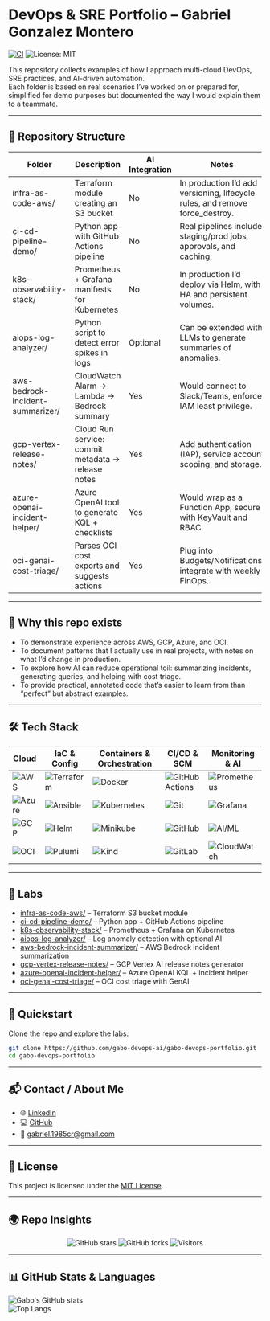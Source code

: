 # DevOps & SRE Portfolio – Gabriel Gonzalez Montero

[![CI](https://github.com/gabo-devops-ai/gabo-devops-portfolio/actions/workflows/ci.yml/badge.svg)](https://github.com/gabo-devops-ai/gabo-devops-portfolio/actions)
![License: MIT](https://img.shields.io/badge/License-MIT-green.svg)

This repository collects examples of how I approach multi-cloud DevOps, SRE practices, and AI-driven automation.  
Each folder is based on real scenarios I’ve worked on or prepared for, simplified for demo purposes but documented the way I would explain them to a teammate.

---

## 📂 Repository Structure

| Folder                          | Description                                  | AI Integration | Notes                                                                 |
|---------------------------------|----------------------------------------------|----------------|----------------------------------------------------------------------|
| infra-as-code-aws/              | Terraform module creating an S3 bucket       | No             | In production I’d add versioning, lifecycle rules, and remove force_destroy. |
| ci-cd-pipeline-demo/            | Python app with GitHub Actions pipeline      | No             | Real pipelines include staging/prod jobs, approvals, and caching.    |
| k8s-observability-stack/        | Prometheus + Grafana manifests for Kubernetes| No             | In production I’d deploy via Helm, with HA and persistent volumes.   |
| aiops-log-analyzer/             | Python script to detect error spikes in logs | Optional       | Can be extended with LLMs to generate summaries of anomalies.        |
| aws-bedrock-incident-summarizer/| CloudWatch Alarm → Lambda → Bedrock summary  | Yes            | Would connect to Slack/Teams, enforce IAM least privilege.           |
| gcp-vertex-release-notes/       | Cloud Run service: commit metadata → release notes | Yes        | Add authentication (IAP), service account scoping, and storage.     |
| azure-openai-incident-helper/   | Azure OpenAI tool to generate KQL + checklists| Yes           | Would wrap as a Function App, secure with KeyVault and RBAC.         |
| oci-genai-cost-triage/          | Parses OCI cost exports and suggests actions | Yes            | Plug into Budgets/Notifications, integrate with weekly FinOps.       |

---

## 🎯 Why this repo exists

- To demonstrate experience across AWS, GCP, Azure, and OCI.  
- To document patterns that I actually use in real projects, with notes on what I’d change in production.  
- To explore how AI can reduce operational toil: summarizing incidents, generating queries, and helping with cost triage.  
- To provide practical, annotated code that’s easier to learn from than “perfect” but abstract examples.  

---

## 🛠️ Tech Stack

| Cloud | IaC & Config | Containers & Orchestration | CI/CD & SCM | Monitoring & AI |
|-------|--------------|-----------------------------|--------------|-----------------|
| ![AWS](https://img.shields.io/badge/AWS-232F3E?style=for-the-badge&logo=amazon-aws&logoColor=white) | ![Terraform](https://img.shields.io/badge/Terraform-7B42BC?style=for-the-badge&logo=terraform&logoColor=white) | ![Docker](https://img.shields.io/badge/Docker-2496ED?style=for-the-badge&logo=docker&logoColor=white) | ![GitHub Actions](https://img.shields.io/badge/GitHub_Actions-2088FF?style=for-the-badge&logo=github-actions&logoColor=white) | ![Prometheus](https://img.shields.io/badge/Prometheus-E6522C?style=for-the-badge&logo=prometheus&logoColor=white) |
| ![Azure](https://img.shields.io/badge/Azure-0078D4?style=for-the-badge&logo=microsoft-azure&logoColor=white) | ![Ansible](https://img.shields.io/badge/Ansible-EE0000?style=for-the-badge&logo=ansible&logoColor=white) | ![Kubernetes](https://img.shields.io/badge/Kubernetes-326CE5?style=for-the-badge&logo=kubernetes&logoColor=white) | ![Git](https://img.shields.io/badge/Git-F05032?style=for-the-badge&logo=git&logoColor=white) | ![Grafana](https://img.shields.io/badge/Grafana-F46800?style=for-the-badge&logo=grafana&logoColor=white) |
| ![GCP](https://img.shields.io/badge/GCP-4285F4?style=for-the-badge&logo=google-cloud&logoColor=white) | ![Helm](https://img.shields.io/badge/Helm-0F1689?style=for-the-badge&logo=helm&logoColor=white) | ![Minikube](https://img.shields.io/badge/Minikube-00ADD8?style=for-the-badge&logo=kubernetes&logoColor=white) | ![GitHub](https://img.shields.io/badge/GitHub-181717?style=for-the-badge&logo=github&logoColor=white) | ![AI/ML](https://img.shields.io/badge/AI%2FML-BB4CFC?style=for-the-badge&logo=OpenAI&logoColor=white) |
| ![OCI](https://img.shields.io/badge/Oracle_Cloud-F80000?style=for-the-badge&logo=oracle&logoColor=white) | ![Pulumi](https://img.shields.io/badge/Pulumi-512BD4?style=for-the-badge&logo=pulumi&logoColor=white) | ![Kind](https://img.shields.io/badge/Kind-FFD700?style=for-the-badge&logo=kubernetes&logoColor=black) | ![GitLab](https://img.shields.io/badge/GitLab-FC6D26?style=for-the-badge&logo=gitlab&logoColor=white) | ![CloudWatch](https://img.shields.io/badge/CloudWatch-FF4F8B?style=for-the-badge&logo=amazon-cloudwatch&logoColor=white) |

---

## 📖 Labs

- [infra-as-code-aws/](infra-as-code-aws/) – Terraform S3 bucket module  
- [ci-cd-pipeline-demo/](ci-cd-pipeline-demo/) – Python app + GitHub Actions pipeline  
- [k8s-observability-stack/](k8s-observability-stack/) – Prometheus + Grafana on Kubernetes  
- [aiops-log-analyzer/](aiops-log-analyzer/) – Log anomaly detection with optional AI  
- [aws-bedrock-incident-summarizer/](aws-bedrock-incident-summarizer/) – AWS Bedrock incident summarization  
- [gcp-vertex-release-notes/](gcp-vertex-release-notes/) – GCP Vertex AI release notes generator  
- [azure-openai-incident-helper/](azure-openai-incident-helper/) – Azure OpenAI KQL + incident helper  
- [oci-genai-cost-triage/](oci-genai-cost-triage/) – OCI cost triage with GenAI  

---

## 🚀 Quickstart

Clone the repo and explore the labs:

```bash
git clone https://github.com/gabo-devops-ai/gabo-devops-portfolio.git
cd gabo-devops-portfolio
```

---


## 📬 Contact / About Me

- 🌐 [LinkedIn](https://www.linkedin.com/in/gabriel-gonzalez-montero)  
- 💻 [GitHub](https://github.com/gabo-devops-ai)  
- 📧 gabriel.1985cr@gmail.com  

---

## 📜 License

This project is licensed under the [MIT License](LICENSE).  

---

## 🌍 Repo Insights

<p align="center">
  <img src="https://img.shields.io/github/stars/gabo-devops-ai/gabo-devops-portfolio?style=social" alt="GitHub stars" />
<img src="https://img.shields.io/github/forks/gabo-devops-ai/gabo-devops-portfolio?style=social" alt="GitHub forks" />
<img src="https://visitor-badge.laobi.icu/badge?page_id=gabo-devops-ai.gabo-devops-portfolio" alt="Visitors" />
</p>

---

## 📊 GitHub Stats & Languages

![Gabo's GitHub stats](https://github-readme-stats.vercel.app/api?username=gabo-devops-ai&show_icons=true&theme=tokyonight)  
![Top Langs](https://github-readme-stats.vercel.app/api/top-langs/?username=gabo-devops-ai&layout=compact&theme=tokyonight)  


